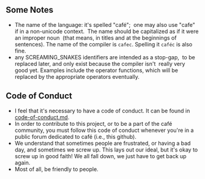 Some Notes
---

* The name of the language: it's spelled "café";  one may also use "cafe" if in
  a non-unicode context.   The name should be capitalized as if it were an
  improper noun  (that means, in titles and at the beginnings of sentences).
  The name of the compiler is `cafec`. Spelling it `caféc` is also fine.
* any SCREAMING_SNAKES identifiers are intended as a stop-gap,  to be replaced
  later, and only exist because the compiler isn't  really very good yet.
  Examples include the operator functions, which will be replaced by the
  appropriate operators eventually.

Code of Conduct
---

* I feel that it's necessary to have a code of conduct. It can be found in
  [code-of-conduct.md][coc].
* In order to contribute to this project, or to be a part of the café community,
  you must follow this code of conduct whenever you're in a public forum
  dedicated to café (i.e., this github).
* We understand that sometimes people are frustrated, or having a bad day, and
  sometimes we screw up. This lays out our ideal, but it's okay to screw up in
  good faith! We all fall down, we just have to get back up again.
* Most of all, be friendly to people.

[coc]: https://github.com/ubsan/cafe/blob/master/code-of-conduct.md
